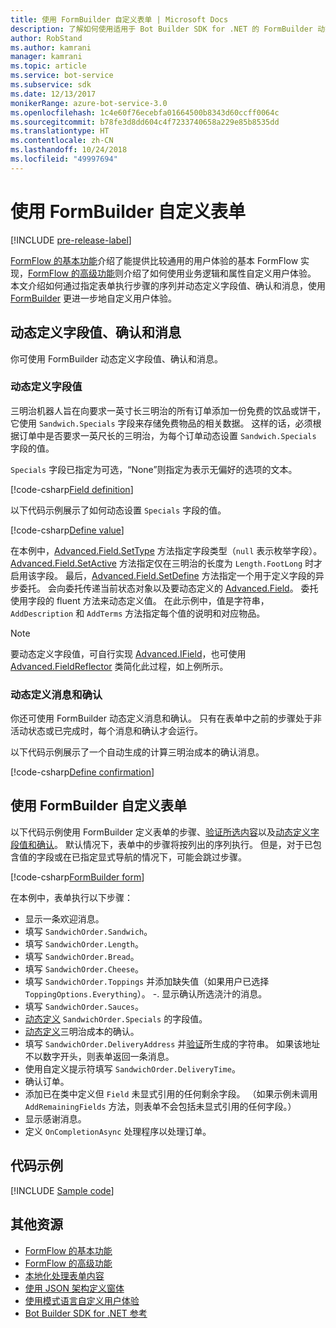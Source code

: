 ```yaml
---
title: 使用 FormBuilder 自定义表单 | Microsoft Docs
description: 了解如何使用适用于 Bot Builder SDK for .NET 的 FormBuilder 动态更改和自定义聊天流和内容。
author: RobStand
ms.author: kamrani
manager: kamrani
ms.topic: article
ms.service: bot-service
ms.subservice: sdk
ms.date: 12/13/2017
monikerRange: azure-bot-service-3.0
ms.openlocfilehash: 1c4e60f76ecebfa01664500b8343d60ccff0064c
ms.sourcegitcommit: b78fe3d8dd604c4f7233740658a229e85b8535dd
ms.translationtype: HT
ms.contentlocale: zh-CN
ms.lasthandoff: 10/24/2018
ms.locfileid: "49997694"
---
```

# <a name="customize-a-form-using-formbuilder"></a>使用 FormBuilder 自定义表单

[!INCLUDE [pre-release-label](../includes/pre-release-label-v3.md)]

[FormFlow 的基本功能](bot-builder-dotnet-formflow.md)介绍了能提供比较通用的用户体验的基本 FormFlow 实现，[FormFlow 的高级功能](bot-builder-dotnet-formflow-advanced.md)则介绍了如何使用业务逻辑和属性自定义用户体验。 本文介绍如何通过指定表单执行步骤的序列并动态定义字段值、确认和消息，使用 [FormBuilder][formBuilder] 更进一步地自定义用户体验。 

## <a name="dynamically-define-field-values-confirmations-and-messages"></a>动态定义字段值、确认和消息

你可使用 FormBuilder 动态定义字段值、确认和消息。

### <a name="dynamically-define-field-values"></a>动态定义字段值 

三明治机器人旨在向要求一英寸长三明治的所有订单添加一份免费的饮品或饼干，它使用 `Sandwich.Specials` 字段来存储免费物品的相关数据。 这样的话，必须根据订单中是否要求一英尺长的三明治，为每个订单动态设置 `Sandwich.Specials` 字段的值。 

`Specials` 字段已指定为可选，“None”则指定为表示无偏好的选项的文本。

[!code-csharp[Field definition](../includes/code/dotnet-formflow-formbuilder.cs#fieldDefinition)]

以下代码示例展示了如何动态设置 `Specials` 字段的值。 

[!code-csharp[Define value](../includes/code/dotnet-formflow-formbuilder.cs#defineValue)]

在本例中，[Advanced.Field.SetType][setType] 方法指定字段类型（`null` 表示枚举字段）。 [Advanced.Field.SetActive][setActive] 方法指定仅在三明治的长度为 `Length.FootLong` 时才启用该字段。 最后，[Advanced.Field.SetDefine][setDefine] 方法指定一个用于定义字段的异步委托。 会向委托传递当前状态对象以及要动态定义的 [Advanced.Field][field]。 委托使用字段的 fluent 方法来动态定义值。 在此示例中，值是字符串，`AddDescription` 和 `AddTerms` 方法指定每个值的说明和对应物品。

> [!NOTE]
> 要动态定义字段值，可自行实现 [Advanced.IField][iField]，也可使用 [Advanced.FieldReflector][FieldReflector] 类简化此过程，如上例所示。 

### <a name="dynamically-define-messages-and-confirmations"></a>动态定义消息和确认

你还可使用 FormBuilder 动态定义消息和确认。 只有在表单中之前的步骤处于非活动状态或已完成时，每个消息和确认才会运行。 

以下代码示例展示了一个自动生成的计算三明治成本的确认消息。 

[!code-csharp[Define confirmation](../includes/code/dotnet-formflow-formbuilder.cs#defineConfirmation)]

## <a name="customize-a-form-using-formbuilder"></a>使用 FormBuilder 自定义表单

以下代码示例使用 FormBuilder 定义表单的步骤、[验证所选内容](bot-builder-dotnet-formflow-advanced.md#add-business-logic)以及[动态定义字段值和确认](#dynamically-define-field-values-confirmations-and-messages)。 默认情况下，表单中的步骤将按列出的序列执行。 但是，对于已包含值的字段或在已指定显式导航的情况下，可能会跳过步骤。 

[!code-csharp[FormBuilder form](../includes/code/dotnet-formflow-formbuilder.cs#formBuilderForm)]

在本例中，表单执行以下步骤：

- 显示一条欢迎消息。 
- 填写 `SandwichOrder.Sandwich`。 
- 填写 `SandwichOrder.Length`。 
- 填写 `SandwichOrder.Bread`。 
- 填写 `SandwichOrder.Cheese`。 
- 填写 `SandwichOrder.Toppings` 并添加缺失值（如果用户已选择 `ToppingOptions.Everything`）。 -. 显示确认所选浇汁的消息。 
- 填写 `SandwichOrder.Sauces`。 
- [动态定义](#dynamically-define-field-values) `SandwichOrder.Specials` 的字段值。 
- [动态定义](#dynamically-define-messages-and-confirmations)三明治成本的确认。 
- 填写 `SandwichOrder.DeliveryAddress` 并[验证](bot-builder-dotnet-formflow-advanced.md#add-business-logic)所生成的字符串。 如果该地址不以数字开头，则表单返回一条消息。 
- 使用自定义提示符填写 `SandwichOrder.DeliveryTime`。 
- 确认订单。 
- 添加已在类中定义但 `Field` 未显式引用的任何剩余字段。 （如果示例未调用 `AddRemainingFields` 方法，则表单不会包括未显式引用的任何字段。） 
- 显示感谢消息。 
- 定义 `OnCompletionAsync` 处理程序以处理订单。 

## <a name="sample-code"></a>代码示例

[!INCLUDE [Sample code](../includes/snippet-dotnet-formflow-samples.md)]

## <a name="additional-resources"></a>其他资源

- [FormFlow 的基本功能](bot-builder-dotnet-formflow.md)
- [FormFlow 的高级功能](bot-builder-dotnet-formflow-advanced.md)
- [本地化处理表单内容](bot-builder-dotnet-formflow-localize.md)
- [使用 JSON 架构定义窗体](bot-builder-dotnet-formflow-json-schema.md)
- [使用模式语言自定义用户体验](bot-builder-dotnet-formflow-pattern-language.md)
- <a href="/dotnet/api/?view=botbuilder-3.11.0" target="_blank">Bot Builder SDK for .NET 参考</a>

[formBuilder]: /dotnet/api/microsoft.bot.builder.formflow.formbuilder-1

[setType]: /dotnet/api/microsoft.bot.builder.formflow.advanced.field-1.settype

[setActive]: /dotnet/api/microsoft.bot.builder.formflow.advanced.field-1.setactive

[setDefine]: /dotnet/api/microsoft.bot.builder.formflow.advanced.field-1.setdefine

[field]: /dotnet/api/microsoft.bot.builder.formflow.advanced.field-1

[iField]: /dotnet/api/microsoft.bot.builder.formflow.advanced.ifield-1

[FieldReflector]: /dotnet/api/microsoft.bot.builder.formflow.advanced.fieldreflector-1
